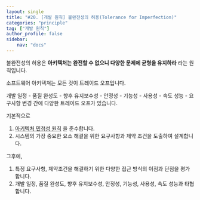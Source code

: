 ```yaml
---
layout: single
title: "#20. [개발 원칙] 불완전성의 허용(Tolerance for Imperfection)"
categories: "principle"
tag: ["개발 원칙"]
author_profile: false
sidebar: 
    nav: "docs"
---
```


불완전성의 허용은 **아키텍처는 완전할 수 없으니 다양한 문제에 균형을 유지하라** 라는 원칙입니다.

소프트웨어 아키텍쳐는 모든 것이 트레이드 오프입니다.

개발 일정 - 품질 완성도 - 향후 유지보수성 - 안정성 - 기능성 - 사용성 - 속도 성능 - 요구사항 변경 간에 다양한 트레이드 오프가 있습니다.

기본적으로

1. [아키텍처 민첩성 원칙](https://tango1202.github.io/principle/principle-architectural-agility/) 을 준수합니다.
2. 시스템의 가장 중요한 요소 해결을 위한 요구사항과 제약 조건을 도출하여 설계합니다.

그후에,

1. 특정 요구사항, 제약조건을 해결하기 위한 다양한 접근 방식의 이점과 단점을 평가합니다.
2. 개발 일정, 품질 완성도, 향후 유지보수성, 안정성, 기능성, 사용성, 속도 성능과 타협합니다.

